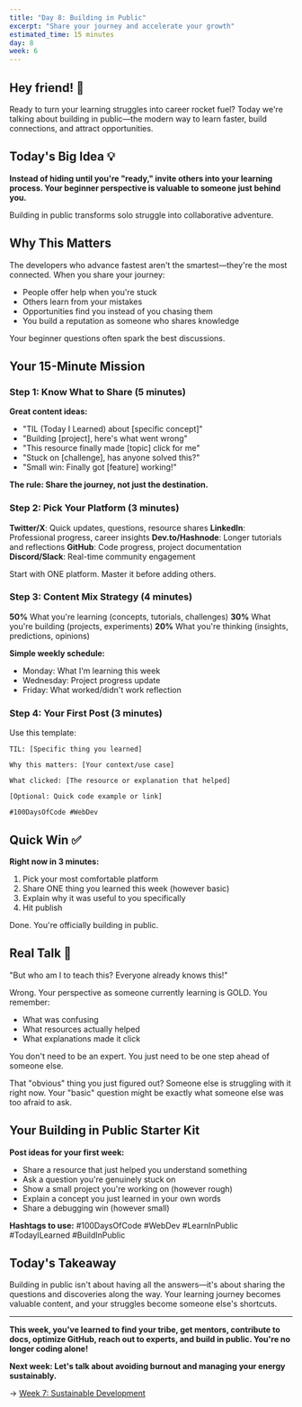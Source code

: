 ```yaml
---
title: "Day 8: Building in Public"
excerpt: "Share your journey and accelerate your growth"
estimated_time: 15 minutes
day: 8
week: 6
---
```


## Hey friend! 👋

Ready to turn your learning struggles into career rocket fuel? Today we're talking about building in public—the modern way to learn faster, build connections, and attract opportunities.

## Today's Big Idea 💡

**Instead of hiding until you're "ready," invite others into your learning process. Your beginner perspective is valuable to someone just behind you.**

Building in public transforms solo struggle into collaborative adventure.

## Why This Matters

The developers who advance fastest aren't the smartest—they're the most connected. When you share your journey:

- People offer help when you're stuck
- Others learn from your mistakes
- Opportunities find you instead of you chasing them
- You build a reputation as someone who shares knowledge

Your beginner questions often spark the best discussions.

## Your 15-Minute Mission

### Step 1: Know What to Share (5 minutes)

**Great content ideas:**

- "TIL (Today I Learned) about [specific concept]"
- "Building [project], here's what went wrong"
- "This resource finally made [topic] click for me"
- "Stuck on [challenge], has anyone solved this?"
- "Small win: Finally got [feature] working!"

**The rule: Share the journey, not just the destination.**

### Step 2: Pick Your Platform (3 minutes)

**Twitter/X**: Quick updates, questions, resource shares
**LinkedIn**: Professional progress, career insights
**Dev.to/Hashnode**: Longer tutorials and reflections
**GitHub**: Code progress, project documentation
**Discord/Slack**: Real-time community engagement

Start with ONE platform. Master it before adding others.

### Step 3: Content Mix Strategy (4 minutes)

**50%** What you're learning (concepts, tutorials, challenges)
**30%** What you're building (projects, experiments)
**20%** What you're thinking (insights, predictions, opinions)

**Simple weekly schedule:**

- Monday: What I'm learning this week
- Wednesday: Project progress update
- Friday: What worked/didn't work reflection

### Step 4: Your First Post (3 minutes)

Use this template:

```
TIL: [Specific thing you learned]

Why this matters: [Your context/use case]

What clicked: [The resource or explanation that helped]

[Optional: Quick code example or link]

#100DaysOfCode #WebDev
```

## Quick Win ✅

**Right now in 3 minutes:**

1. Pick your most comfortable platform
2. Share ONE thing you learned this week (however basic)
3. Explain why it was useful to you specifically
4. Hit publish

Done. You're officially building in public.

## Real Talk 💬

"But who am I to teach this? Everyone already knows this!"

Wrong. Your perspective as someone currently learning is GOLD. You remember:

- What was confusing
- What resources actually helped
- What explanations made it click

You don't need to be an expert. You just need to be one step ahead of someone else.

That "obvious" thing you just figured out? Someone else is struggling with it right now. Your "basic" question might be exactly what someone else was too afraid to ask.

## Your Building in Public Starter Kit

**Post ideas for your first week:**

- Share a resource that just helped you understand something
- Ask a question you're genuinely stuck on
- Show a small project you're working on (however rough)
- Explain a concept you just learned in your own words
- Share a debugging win (however small)

**Hashtags to use:**
#100DaysOfCode #WebDev #LearnInPublic #TodayILearned #BuildInPublic

## Today's Takeaway

Building in public isn't about having all the answers—it's about sharing the questions and discoveries along the way. Your learning journey becomes valuable content, and your struggles become someone else's shortcuts.

---

**This week, you've learned to find your tribe, get mentors, contribute to docs, optimize GitHub, reach out to experts, and build in public. You're no longer coding alone!**

**Next week: Let's talk about avoiding burnout and managing your energy sustainably.**

→ [Week 7: Sustainable Development](../week-07/)
